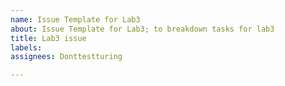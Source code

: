 ```yaml
---
name: Issue Template for Lab3
about: Issue Template for Lab3; to breakdown tasks for lab3
title: Lab3 issue
labels: 
assignees: Donttestturing

---
```



